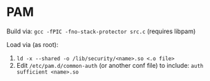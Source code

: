# PAM

Build via: `gcc -fPIC -fno-stack-protector src.c` (requires libpam)

Load via (as root):

1. `ld -x --shared -o /lib/security/<name>.so <.o file>`
2. Edit `/etc/pam.d/common-auth` (or another conf file) to include: `auth sufficient <name>.so`



